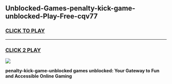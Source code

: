 
## Unblocked-Games-penalty-kick-game-unblocked-Play-Free-cqv77
<h3>
<a href="https://premium76.site?title=penalty-kick-game-unblocked&ref=18A">CLICK TO PLAY</a></h3>
<hr>

<h3>
<a href="https://premium76.site?title=penalty-kick-game-unblocked&ref=18A">CLICK 2 PLAY</a>
  
</h3>

<a href="https://premium76.site?title=penalty-kick-game-unblocked&ref=18A"><img src="https://clearcache.store/games.png"></a>


**penalty-kick-game-unblocked games unblocked: Your Gateway to Fun and Accessible Online Gaming**
